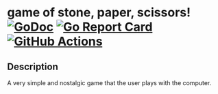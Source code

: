 # game of stone, paper, scissors! [![GoDoc](https://godoc.org/github.com/yanzay/tbot?status.svg)](https://godoc.org/github.com/yanzay/tbot) [![Go Report Card](https://goreportcard.com/badge/github.com/yanzay/tbot)](https://goreportcard.com/report/github.com/yanzay/tbot) [![GitHub Actions](https://github.com/yanzay/tbot/workflows/Test/badge.svg)](https://github.com/yanzay/tbot/actions)

## Description

A very simple and nostalgic game that the user plays with the computer.
